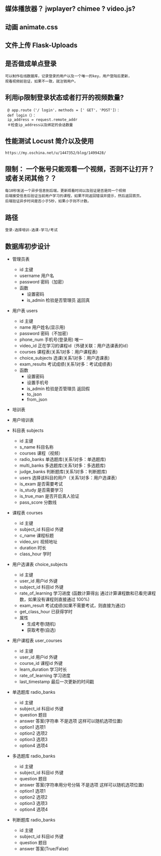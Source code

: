 ## 媒体播放器？ jwplayer?  chimee ? video.js?

## 动画  animate.css

## 文件上传 Flask-Uploads

## 是否做成单点登录
    可以制作在线数据库，记录登录的用户以及一个唯一的key，用户登陆后更新，
    观看视频前验证，如果不一致，就注销用户。

## 利用ip限制登录状态或者打开的视频数量?
     
     @ app.route（'/ login'，methods = [' GET'，'POST']）：
     def login（）：
     ip_address = request.remote_addr 
     ＃检查ip_address以及绑定的会话数量
     
## 性能测试 Locust 简介以及使用
    https://my.oschina.net/u/1447352/blog/1499428/
    
## 限制： 一个账号只能观看一个视频，否则不让打开？或者关闭其他？？
    每10秒发送一个异步信息到后端，更新观看时间以及验证是否是同一个视频
    后端接受信息后验证当前用户学习的课程，如果不同返回错误并提示，然后返回首页。
    后端验证异步时间是否小于5秒，如果小于则不计数。
    
## 路径
    登录-选择培训-选课-学习/考试
    
## 数据库初步设计
* 管理员表
    * id 主键
    * username 用户名
    * password 密码（加密）
    * 函数 
        * 设置密码
        * is_admin 检验是否管理员 返回真
        
* 用户表 users
    * id 主键
    * name 用户姓名(显示用)
    * password 密码（不加密）
    * phone_num 手机号(登录用) 唯一
    * video_id 正在学习的课程id（外键关联：用户选课表的id）
    * courses 课程表(关系1对多：用户课程表)
    * choice_subjects 选课(关系1对多：用户选课表)
    * exam_results 考试成绩(关系1对多：考试成绩表)
    * 函数
        * 设置密码
        * 设置手机号
        * is_admin 检验是否管理员 返回假
        * to_json
        * from_json
        
* 培训表
* 用户培训表
    
* 科目表 subjects
    * id 主键
    * s_name 科目名称
    * courses 课程（视频）
    * radio_banks 单选题库(关系1对多：单选题库)
    * multi_banks 多选题库(关系1对多：多选题库)
    * judge_banks 判断题库(关系1对多：判断题库)
    * users 选择该科目的用户（关系1对多：用户选课表）
    * is_exam 是否需要考试
    * is_study 是否需要学习
    * is_true_man 是否开启真人验证
    * pass_score 分数线
    
    
* 课程表 courses
    * id 主键
    * subject_id 科目id 外键
    * c_name 课程标题
    * video_src 视频地址
    * duration 时长
    * class_hour 学时
    
* 用户选课表 choice_subjects
    * id 主键
    * user_id 用户id 外键
    * subject_id 科目id 外键
    * rate_of_learning 学习进度 (函数计算得出 通过计算课程数和已看完课程数，如果没有课程则直接通过 100%)
    * exam_result 考试成绩(如果不需要考试，则直接为通过)
    * get_class_hour 已获得学时
    * 属性
        * 生成考卷(随机)
        * 获取考卷(自选)
        
* 用户课程表 user_courses
    * id 主键
    * user_id 用户id 外键
    * course_id 课程id 外键
    * learn_duration 学习时长
    * rate_of_learning 学习进度
    * last_timestamp 最后一次更新的时间戳
    
    
* 单选题库 radio_banks
    * id 主键
    * subject_id 科目id 外键
    * question 题目
    * answer 答案(字符串 不是选项 这样可以随机选项位置)
    * option1 选项1
    * option2 选项2
    * option3 选项3
    * option4 选项4
    
* 多选题库 radio_banks
    * id 主键
    * subject_id 科目id 外键
    * question 题目
    * answer 答案(字符串用分号分隔 不是选项 这样可以随机选项位置)
    * option1 选项1
    * option2 选项2
    * option3 选项3
    * option4 选项4
    
* 判断题库 radio_banks
    * id 主键
    * subject_id 科目id 外键
    * question 题目
    * answer 答案(True/False)
    
